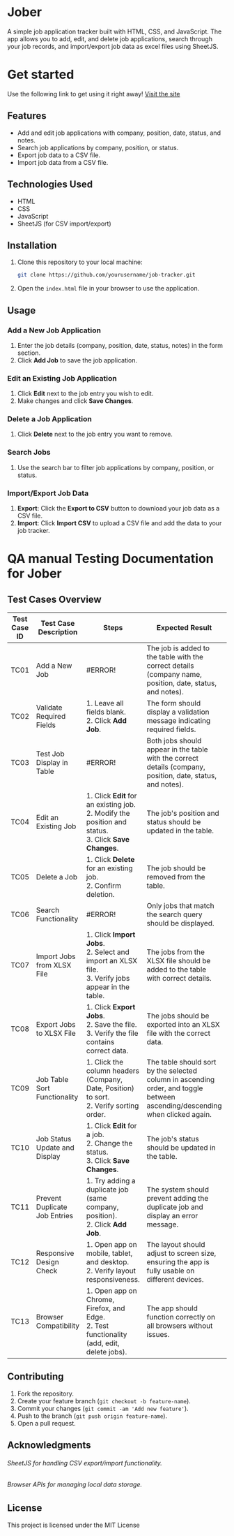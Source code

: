 # Jober

A simple job application tracker built with HTML, CSS, and JavaScript. The app allows you to add, edit, and delete job applications, search through your job records, and import/export job data as excel files using SheetJS.

# Get started
Use the following link to get using it right away! [Visit the site](https://mimferpo.github.io/Jober/)


## Features

- Add and edit job applications with company, position, date, status, and notes.
- Search job applications by company, position, or status.
- Export job data to a CSV file.
- Import job data from a CSV file.

## Technologies Used

- HTML
- CSS
- JavaScript
- SheetJS (for CSV import/export)

## Installation

1. Clone this repository to your local machine:
   ```bash
   git clone https://github.com/yourusername/job-tracker.git
   ```

2. Open the `index.html` file in your browser to use the application.

## Usage

### Add a New Job Application
1. Enter the job details (company, position, date, status, notes) in the form section.
2. Click **Add Job** to save the job application.

### Edit an Existing Job Application
1. Click **Edit** next to the job entry you wish to edit.
2. Make changes and click **Save Changes**.

### Delete a Job Application
1. Click **Delete** next to the job entry you want to remove.

### Search Jobs
1. Use the search bar to filter job applications by company, position, or status.

### Import/Export Job Data
1. **Export**: Click the **Export to CSV** button to download your job data as a CSV file.
2. **Import**: Click **Import CSV** to upload a CSV file and add the data to your job tracker.

# QA manual Testing Documentation for Jober

## Test Cases Overview

| **Test Case ID** | **Test Case Description**     | **Steps**                                                                                                  | **Expected Result**                                                                                                          | **Priority** | **Test Passed?** |
|------------------|-------------------------------|------------------------------------------------------------------------------------------------------------|------------------------------------------------------------------------------------------------------------------------------|--------------|------------------|
| TC01             | Add a New Job                 | #ERROR!                                                                                                    | The job is added to the table with the correct details (company name, position, date, status, and notes).                    | Low          | Passed           |
| TC02             | Validate Required Fields      | 1. Leave all fields blank.<br>2. Click **Add Job**.                                                        | The form should display a validation message indicating required fields.                                                     | Low          | Passed           |
| TC03             | Test Job Display in Table     | #ERROR!                                                                                                    | Both jobs should appear in the table with the correct details (company, position, date, status, and notes).                  | Low          | Passed           |
| TC04             | Edit an Existing Job          | 1. Click **Edit** for an existing job.<br>2. Modify the position and status.<br>3. Click **Save Changes**. | The job's position and status should be updated in the table.                                                                | Low          | Passed           |
| TC05             | Delete a Job                  | 1. Click **Delete** for an existing job.<br>2. Confirm deletion.                                           | The job should be removed from the table.                                                                                    | Low          | Passed           |
| TC06             | Search Functionality          | #ERROR!                                                                                                    | Only jobs that match the search query should be displayed.                                                                   | Medium       | Failed           |
| TC07             | Import Jobs from XLSX File    | 1. Click **Import Jobs**.<br>2. Select and import an XLSX file.<br>3. Verify jobs appear in the table.     | The jobs from the XLSX file should be added to the table with correct details.                                               | Medium       | Failed           |
| TC08             | Export Jobs to XLSX File      | 1. Click **Export Jobs**.<br>2. Save the file.<br>3. Verify the file contains correct data.                | The jobs should be exported into an XLSX file with the correct data.                                                         | Low          | Passed           |
| TC09             | Job Table Sort Functionality  | 1. Click the column headers (Company, Date, Position) to sort.<br>2. Verify sorting order.                 | The table should sort by the selected column in ascending order, and toggle between ascending/descending when clicked again. | Low          | Passed           |
| TC10             | Job Status Update and Display | 1. Click **Edit** for a job.<br>2. Change the status.<br>3. Click **Save Changes**.                        | The job's status should be updated in the table.                                                                             | Low          | Passed           |
| TC11             | Prevent Duplicate Job Entries | 1. Try adding a duplicate job (same company, position).<br>2. Click **Add Job**.                           | The system should prevent adding the duplicate job and display an error message.                                             | Medium       | Failed           |
| TC12             | Responsive Design Check       | 1. Open app on mobile, tablet, and desktop.<br>2. Verify layout responsiveness.                            | The layout should adjust to screen size, ensuring the app is fully usable on different devices.                              | Low          | Passed           |
| TC13             | Browser Compatibility         | 1. Open app on Chrome, Firefox, and Edge.<br>2. Test functionality (add, edit, delete jobs).               | The app should function correctly on all browsers without issues. 


## Contributing

1. Fork the repository.
2. Create your feature branch (`git checkout -b feature-name`).
3. Commit your changes (`git commit -am 'Add new feature'`).
4. Push to the branch (`git push origin feature-name`).
5. Open a pull request.

## Acknowledgments

###### SheetJS for handling CSV export/import functionality.
###### Browser APIs for managing local data storage.

## License

This project is licensed under the MIT License
